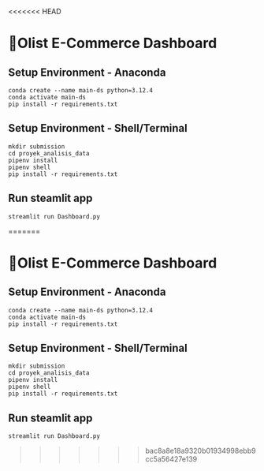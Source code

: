 <<<<<<< HEAD
# 🛒Olist E-Commerce Dashboard

## Setup Environment - Anaconda
```
conda create --name main-ds python=3.12.4
conda activate main-ds
pip install -r requirements.txt
```

## Setup Environment - Shell/Terminal
```
mkdir submission
cd proyek_analisis_data
pipenv install
pipenv shell
pip install -r requirements.txt
```

## Run steamlit app
```
streamlit run Dashboard.py
```
=======
# 🛒Olist E-Commerce Dashboard

## Setup Environment - Anaconda
```
conda create --name main-ds python=3.12.4
conda activate main-ds
pip install -r requirements.txt
```

## Setup Environment - Shell/Terminal
```
mkdir submission
cd proyek_analisis_data
pipenv install
pipenv shell
pip install -r requirements.txt
```

## Run steamlit app
```
streamlit run Dashboard.py
```
>>>>>>> bac8a8e18a9320b01934998ebb9cc5a56427e139
